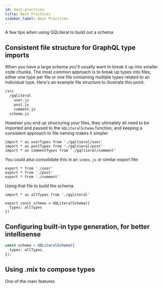 ```yaml
---
id: best-practices
title: Best Practices
sidebar_label: Best Practices
---
```


A few tips when using GQLiteral to build out a schema

## Consistent file structure for GraphQL type imports

When you have a large schema you'll usually want to break it up into smaller
code chunks. The most common approach is to break up types into files, either one type per file or one file containing multiple types related to an individual type. Here's an example file structure to illustrate this point.

```sh
/src
  /gqliteral
    user.js
    post.js
    comment.js
  schema.js
```

However you end up structuring your files, they ultimately all need to be imported and passed to the `GQLiteralSchema` function, and keeping a consistent approach to file naming makes it simpler

```
import * as userTypes from './gqltieral/user'
import * as postTypes from './gqltieral/post'
import * as commentTypes from './gqltieral/comment'
```

You could also consolidate this in an `index.js` or similar export file:

```
export * from './user'
export * from './post'
export * from './comment'
```

Using that file to build the schema

```
import * as allTypes from './gqliteral'

export const schema = GQLiteralSchema({
  types: allTypes
})
```

## Configuring built-in type generation, for better intellisense

```ts
const schema = GQLiteralSchema({
  types: allTypes,
});
```

## Using .mix to compose types

One of the main features
